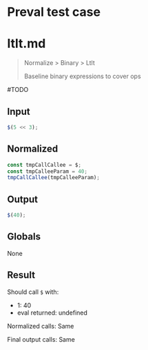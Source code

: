 # Preval test case

# ltlt.md

> Normalize > Binary > Ltlt
>
> Baseline binary expressions to cover ops

#TODO

## Input

`````js filename=intro
$(5 << 3);
`````

## Normalized

`````js filename=intro
const tmpCallCallee = $;
const tmpCalleeParam = 40;
tmpCallCallee(tmpCalleeParam);
`````

## Output

`````js filename=intro
$(40);
`````

## Globals

None

## Result

Should call `$` with:
 - 1: 40
 - eval returned: undefined

Normalized calls: Same

Final output calls: Same
